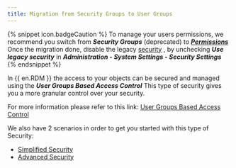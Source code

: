 ```yaml
---
title: Migration from Security Groups to User Groups
---
```

{% snippet icon.badgeCaution %}
To manage your users permissions, we recommend you switch from ***Security Groups*** (deprecated) to [***Permissions***](https://helprdm.devolutions.net/securitysystem_permissions.html) Once the migration done, disable the legacy [security](https://api.devolutions.net/redirection/70fd53bc-a596-4cb0-8bf8-48c647c2158a) , by unchecking ***Use legacy security*** in ***Administration - System Settings - Security Settings***
{% endsnippet %}  

In {{ en.RDM }} the access to your objects can be secured and managed using the ***User Groups Based Access Control*** This type of security gives you a more granular control over your security.  

For more information please refer to this link: [User Groups Based Access Control](https://helprdm.devolutions.net/securitysystem.htm)  

We also have 2 scenarios in order to get you started with this type of Security:    

* [Simplified Security](https://helprdm.devolutions.net/rolebasedsecuritysystem_simplifiedsecurity.htm)  
* [Advanced Security](https://helprdm.devolutions.net/rolebasedsecuritysystem_advancedsecurity.htm)  
